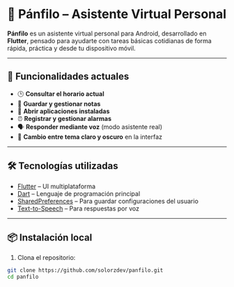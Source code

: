 # 🧠 Pánfilo – Asistente Virtual Personal

**Pánfilo** es un asistente virtual personal para Android, desarrollado en **Flutter**, pensado para ayudarte con tareas básicas cotidianas de forma rápida, práctica y desde tu dispositivo móvil.

---

## 🚀 Funcionalidades actuales

- 🕒 **Consultar el horario actual**
- 📝 **Guardar y gestionar notas**
- 📲 **Abrir aplicaciones instaladas**
- ⏰ **Registrar y gestionar alarmas**
- 🗣️ **Responder mediante voz** (modo asistente real)
- 🎨 **Cambio entre tema claro y oscuro** en la interfaz

---

## 🛠️ Tecnologías utilizadas

- [Flutter](https://flutter.dev/) – UI multiplataforma
- [Dart](https://dart.dev/) – Lenguaje de programación principal
- [SharedPreferences](https://pub.dev/packages/shared_preferences) – Para guardar configuraciones del usuario
- [Text-to-Speech](https://pub.dev/packages/flutter_tts) – Para respuestas por voz

---

## 📦 Instalación local

1. Clona el repositorio:

```bash
git clone https://github.com/solorzdev/panfilo.git
cd panfilo
